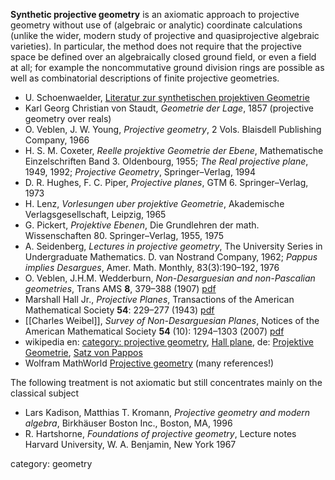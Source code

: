 __Synthetic projective geometry__ is an axiomatic approach to  projective geometry without use of (algebraic or analytic) coordinate calculations (unlike the wider, modern study of projective and quasiprojective algebraic varieties). In particular, the method does not require that the projective space be defined over an algebraically closed ground field, or even a field at all; for example the noncommutative ground division rings are possible as well as combinatorial descriptions of finite projective geometries. 

* U. Schoenwaelder, [Literatur zur synthetischen projektiven Geometrie](http://www.math.rwth-aachen.de/%7EUlrich.Schoenwaelder/Lit/Geom/litgsprojn.pdf)
* Karl Georg Christian von Staudt, _Geometrie der Lage_, 1857 (projective geometry over reals)
* O. Veblen, J. W. Young, _Projective geometry_, 2 Vols. Blaisdell Publishing Company, 1966 
* H. S. M. Coxeter, _Reelle projektive Geometrie der Ebene_,  Mathematische Einzelschriften Band 3. Oldenbourg, 1955; _The Real projective plane_, 1949, 1992; _Projective Geometry_, Springer–Verlag, 1994
* D. R. Hughes, F. C. Piper, _Projective planes_, GTM 6. Springer–Verlag, 1973
* H. Lenz, _Vorlesungen uber projektive Geometrie_, Akademische
Verlagsgesellschaft, Leipzig, 1965
* G. Pickert, _Projektive Ebenen_, Die Grundlehren der math. Wissenschaften 80. Springer–Verlag, 1955, 1975
* A. Seidenberg, _Lectures in projective geometry_, The University Series in Undergraduate Mathematics. D. van Nostrand
Company, 1962; _Pappus implies Desargues_, Amer. Math. Monthly, 83(3):190–192, 1976
* O. Veblen, J.H.M. Wedderburn, _Non-Desarguesian and non-Pascalian geometries_, Trans AMS __8__, 379–388 (1907) [pdf](http://www.ams.org/tran/1907-008-03/S0002-9947-1907-1500792-1/S0002-9947-1907-1500792-1.pdf)
* Marshall Hall Jr., _Projective Planes_, Transactions of the American Mathematical Society __54__: 229–277 (1943) [pdf](http://www.ams.org/journals/tran/1943-054-02/S0002-9947-1943-0008892-4/S0002-9947-1943-0008892-4.pdf)
* [[Charles Weibel]], _Survey of Non-Desarguesian Planes_, Notices of the American Mathematical Society __54__ (10): 1294–1303 (2007) [pdf](http://www.ams.org/notices/200710/tx071001294p.pdf)
* wikipedia en: [category: projective geometry](http://en.wikipedia.org/wiki/Category:Projective_geometry), [Hall plane](http://en.wikipedia.org/wiki/Hall_plane), de: [Projektive Geometrie](http://de.wikipedia.org/wiki/Projektive_Geometrie), [Satz von Pappos](http://de.wikipedia.org/wiki/Satz_von_Pappos)
* Wolfram MathWorld [Projective geometry](http://mathworld.wolfram.com/ProjectiveGeometry.html) (many references!)

The following treatment is not axiomatic but still concentrates mainly on the classical subject

* Lars Kadison, Matthias T. Kromann, _Projective geometry and modern algebra_, Birkhäuser Boston Inc., Boston, MA, 1996
* R. Hartshorne, _Foundations of projective geometry_, Lecture notes Harvard University, W. A. Benjamin, New York 1967

category: geometry